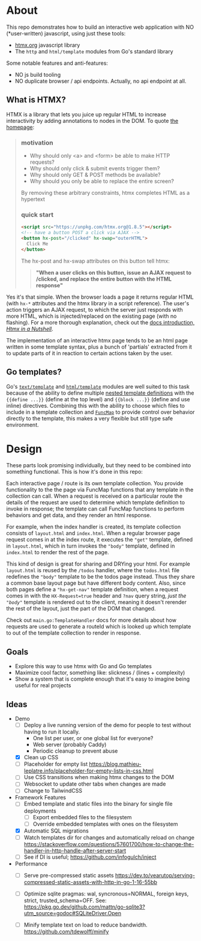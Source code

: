 # About

This repo demonstrates how to build an interactive web application with NO
(*user-written) javascript, using just these tools:

- [htmx.org](https://htmx.org) javascript library
- The `http` and `html/template` modules from Go's standard library

Some notable features and anti-features:

- NO js build tooling
- NO duplicate browser / api endpoints. Actually, no api endpoint at all.

## What is HTMX?

HTMX is a library that lets you juice up regular HTML to increase
interactivity by adding annotations to nodes in the DOM. To quote
[the homepage](https://htmx.org/):

> ### motivation
>
> - Why should only \<a\> and \<form\> be able to make HTTP requests?
> - Why should only click & submit events trigger them?
> - Why should only GET & POST methods be available?
> - Why should you only be able to replace the entire screen?
>
> By removing these arbitrary constraints, htmx completes HTML as a hypertext
>
> ### quick start
>
> ```html
> <script src="https://unpkg.com/htmx.org@1.8.5"></script>
> <!-- have a button POST a click via AJAX -->
> <button hx-post="/clicked" hx-swap="outerHTML">
>   Click Me
> </button>
> ```
>
> The hx-post and hx-swap attributes on this button tell htmx:
>
> > **"When a user clicks on this button, issue an AJAX request to /clicked,
> > and replace the entire button with the HTML response"**

Yes it's that simple. When the browser loads a page it returns regular
HTML (with `hx-*` attributes and the htmx library in a script reference). The
user's action triggers an AJAX request, to which the server just responds with
more HTML, which is injected/replaced on the existing page (with no flashing).
For a more thorough explanation, check out the [docs introduction, *Htmx in a
Nutshell*](https://htmx.org/docs/#introduction).

The implementation of an interactive htmx page tends to be an html page written
in some template syntax, plus a bunch of 'partials' extracted from it to update
parts of it in reaction to certain actions taken by the user.

## Go templates?

Go's [`text/template`][text-template] and [`html/template`][html-template]
modules are well suited to this task because of the ability to define multiple
[nested template definitions][nested-template] with the `{{define ...}}`
(define at the top level) and `{{block ...}}` (define and use inline)
directives. Combining this with the ability to choose which files to include
in a template collection and [`FuncMap`][funcmap] to provide control over
behavior directly to the template, this makes a very flexible but still
type safe environment.

[text-template]: https://pkg.go.dev/text/template#section-documentation
[html-template]: https://pkg.go.dev/html/template#section-documentation
[nested-template]: https://pkg.go.dev/text/template#hdr-Nested_template_definitions
[funcmap]: https://pkg.go.dev/text/template#FuncMap

# Design

These parts look promising individually, but they need to be combined into
something functional. This is how it's done in this repo:

Each interactive page / route is its own template collection. You provide
functionality to the the page via FuncMap functions that any template in
the collection can call. When a request is received on a particular route
the details of the request are used to determine which template definition
to invoke in response; the template can call FuncMap functions to perform
behaviors and get data, and they render an html response.

For example, when the index handler is created, its template collection
consists of `layout.html` and `index.html`. When a regular browser page
request comes in at the index route, it executes the `"get"` template,
defined in `layout.html`, which in turn invokes the `"body"` template,
defined in `index.html` to render the rest of the page.

This kind of design is great for sharing and DRYing your html. For example
`layout.html` is reused by the `/todos` handler, where the `todos.html`
file redefines the `"body"` template to be the todos page instead. Thus
they share a common base layout page but have different body content.
Also, since both pages define a `"hx-get-nav"` template definition, when
a request comes in with the `HX-Request=true` header and `?nav` query
string, *just the `"body"`* template is rendered out to the client,
meaning it doesn't rerender the rest of the layout, just the part of the
DOM that changed.

Check out `main.go:TemplateHandler` docs for more details about how requests
are used to generate a routeId which is looked up which template to
out of the template collection to render in response.

## Goals

- Explore this way to use htmx with Go and Go templates
- Maximize cool factor, something like: slickness / (lines + complexity)
- Show a system that is complete enough that it's easy to imagine being
  useful for real projects

## Ideas

- Demo
	- [ ] Deploy a live  running version of the demo for people to test without having
	      to run it locally.
		- One list per user, or one global list for everyone?
		- Web server (probably Caddy)
		- Periodic cleanup to prevent abuse
	- [x] Clean up CSS
	- [ ] Placeholder for empty list https://blog.mathieu-leplatre.info/placeholder-for-empty-lists-in-css.html
	- [ ] Use CSS transitions when making htmx changes to the DOM
	- [ ] Websocket to update other tabs when changes are made
	- [ ] Change to TailwindCSS
- Framework Features
	- [ ] Embed template and static files into the binary for single file deployments
		- [ ] Export embedded files to the filesystem
		- [ ] Override embedded templates with ones on the filesystem
	- [x] Automatic SQL migrations
	- [ ] Watch templates dir for changes and automatically reload on change https://stackoverflow.com/questions/57601700/how-to-change-the-handler-in-http-handle-after-server-start
	- [ ] See if DI is useful; https://github.com/infogulch/inject
- Performance
  - [ ] Serve pre-compressed static assets https://dev.to/vearutop/serving-compressed-static-assets-with-http-in-go-1-16-55bb
  - [ ] Optimize sqlite pragmas: wal, syncronous=NORMAL, foreign keys, strict, trusted_schema=OFF. See: https://pkg.go.dev/github.com/mattn/go-sqlite3?utm_source=godoc#SQLiteDriver.Open
  - [ ] Minify template text on load to reduce bandwidth. https://github.com/tdewolff/minify

